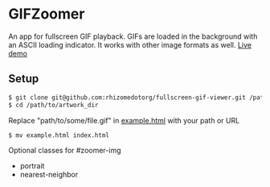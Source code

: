 GIFZoomer
=========

An app for fullscreen GIF playback. GIFs are loaded in the background with an ASCII loading indicator. It works with other image formats as well.
[Live demo](http://archive.rhizome.org/darling-rhizomeseries/jake1.html)

Setup
-----

```bash
$ git clone git@github.com:rhizomedotorg/fullscreen-gif-viewer.git /path/to/artwork_dir
$ cd /path/to/artwork_dir
```

Replace "path/to/some/file.gif" in [example.html](example.html) with your path or URL

```bash
$ mv example.html index.html
```

Optional classes for #zoomer-img
* portrait
* nearest-neighbor
